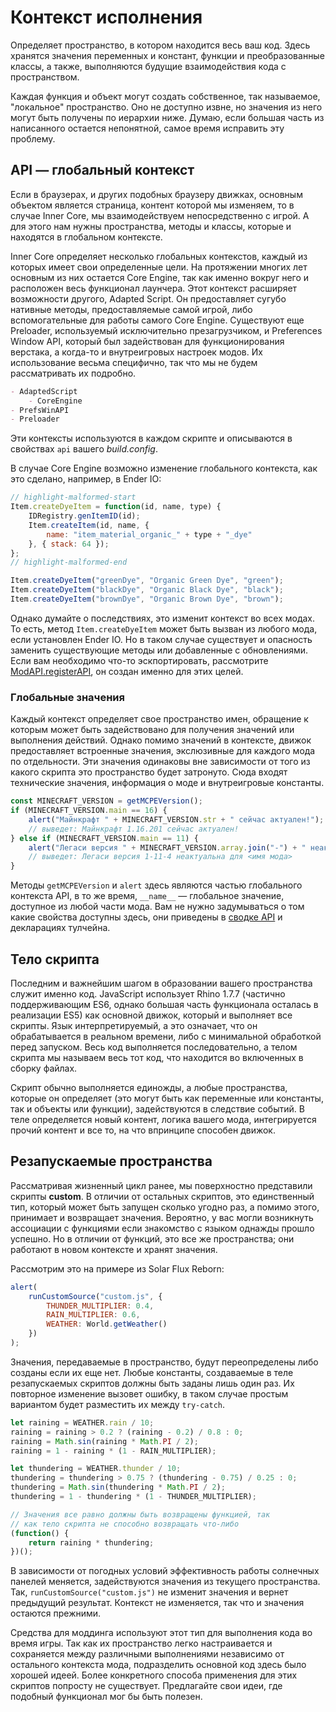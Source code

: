 # Контекст исполнения

Определяет пространство, в котором находится весь ваш код. Здесь хранятся значения переменных и констант, функции и преобразованные классы, а также, выполняются будущие взаимодействия кода с пространством.

Каждая функция и объект могут создать собственное, так называемое, "локальное" пространство. Оно не доступно извне, но значения из него могут быть получены по иерархии ниже. Думаю, если большая часть из написанного остается непонятной, самое время исправить эту проблему.

## API — глобальный контекст

Если в браузерах, и других подобных браузеру движках, основным объектом является страница, контент которой мы изменяем, то в случае Inner Core, мы взаимодействуем непосредственно с игрой. А для этого нам нужны пространства, методы и классы, которые и находятся в глобальном контексте.

Inner Core определяет несколько глобальных контекстов, каждый из которых имеет свои определенные цели. На протяжении многих лет основным из них остается Core Engine, так как именно вокруг него и расположен весь функционал лаунчера. Этот контекст расширяет возможности другого, Adapted Script. Он предоставляет сугубо нативные методы, предоставляемые самой игрой, либо вспомогательные для работы самого Core Engine. Существуют еще Preloader, используемый исключительно презагрузчиком, и Preferences Window API, который был задействован для функционирования верстака, а когда-то и внутреигровых настроек модов. Их использование весьма специфично, так что мы не будем рассматривать их подробно.

```md
- AdaptedScript
    - CoreEngine
- PrefsWinAPI
- Preloader
```

Эти контексты используются в каждом скрипте и описываются в свойствах `api` вашего *build.config*.

В случае Core Engine возможно изменение глобального контекста, как это сделано, например, в Ender IO:

```js title="dev/Base/Items/powder.js"
// highlight-malformed-start
Item.createDyeItem = function(id, name, type) {
    IDRegistry.genItemID(id);
    Item.createItem(id, name, {
        name: "item_material_organic_" + type + "_dye"
    }, { stack: 64 });
};
// highlight-malformed-end

Item.createDyeItem("greenDye", "Organic Green Dye", "green");
Item.createDyeItem("blackDye", "Organic Black Dye", "black");
Item.createDyeItem("brownDye", "Organic Brown Dye", "brown");
```

Однако думайте о последствиях, это изменит контекст во всех модах. То есть, метод `Item.createDyeItem` может быть вызван из любого мода, если установлен Ender IO. Но в таком случае существует и опасность заменить существующие методы или добавленные с обновлениями. Если вам необходимо что-то эскпортировать, рассмотрите [ModAPI.registerAPI](/api/modules/ModAPI.html#registerAPI), он создан именно для этих целей.

### Глобальные значения

Каждый контекст определяет свое пространство имен, обращение к которым может быть задействовано для получения значений или выполнения действий. Однако помимо значений в контексте, движок предоставляет встроенные значения, экслюзивные для каждого мода по отдельности. Эти значения одинаковы вне зависимости от того из какого скрипта это пространство будет затронуто. Сюда входят технические значения, информация о моде и внутреигровые константы.

```js
const MINECRAFT_VERSION = getMCPEVersion();
if (MINECRAFT_VERSION.main == 16) {
    alert("Майнкрафт " + MINECRAFT_VERSION.str + " сейчас актуален!");
    // выведет: Майнкрафт 1.16.201 сейчас актуален!
} else if (MINECRAFT_VERSION.main == 11) {
    alert("Легаси версия " + MINECRAFT_VERSION.array.join("-") + " неактуальна для " + __name__);
    // выведет: Легаси версия 1-11-4 неактуальна для <имя мода>
}
```

Методы `getMCPEVersion` и `alert` здесь являются частью глобального контекста API, в то же время, `__name__` — глобальное значение, доступное из любой части мода. Вам не нужно задумываться о том какие свойства доступны здесь, они приведены в [сводке API](/api) и декларациях тулчейна.

## Тело скрипта

Последним и важнейшим шагом в образовании вашего пространства служит именно код. JavaScript использует Rhino 1.7.7 (частично поддерживающим ES6, однако большая часть функционала осталась в реализации ES5) как основной движок, который и выполняет все скрипты. Язык интерпретируемый, а это означает, что он обрабатывается в реальном времени, либо с минимальной обработкой перед запуском. Весь код выполняется последовательно, а телом скрипта мы называем весь тот код, что находится во включенных в сборку файлах.

Скрипт обычно выполняется единожды, а любые пространства, которые он определяет (это могут быть как переменные или константы, так и объекты или функции), задействуются в следствие событий. В теле определяется новый контент, логика вашего мода, интегрируется прочий контент и все то, на что впринципе способен движок.

## Резапускаемые пространства

Рассматривая жизненный цикл ранее, мы поверхностно представили скрипты __custom__. В отличии от остальных скриптов, это единственный тип, который может быть запущен сколько угодно раз, а помимо этого, принимает и возвращает значения. Вероятно, у вас могли возникнуть ассоциации с функциями если знакомство с языком однажды прошло успешно. Но в отличии от функций, это все же пространства; они работают в новом контексте и хранят значения.

Рассмотрим это на примере из Solar Flux Reborn:

```js title="dev/tests.js"
alert(
    runCustomSource("custom.js", {
        THUNDER_MULTIPLIER: 0.4,
        RAIN_MULTIPLIER: 0.6,
        WEATHER: World.getWeather()
    })
);
```

Значения, передаваемые в пространство, будут переопределены либо созданы если их еще нет. Любые константы, создаваемые в теле резапускаемых скриптов должны быть заданы лишь один раз. Их повторное изменение вызовет ошибку, в таком случае простым вариантом будет разместить их между `try-catch`.

```js title="custom.js"
let raining = WEATHER.rain / 10;
raining = raining > 0.2 ? (raining - 0.2) / 0.8 : 0;
raining = Math.sin(raining * Math.PI / 2);
raining = 1 - raining * (1 - RAIN_MULTIPLIER);

let thundering = WEATHER.thunder / 10;
thundering = thundering > 0.75 ? (thundering - 0.75) / 0.25 : 0;
thundering = Math.sin(thundering * Math.PI / 2);
thundering = 1 - thundering * (1 - THUNDER_MULTIPLIER);

// Значения все равно должны быть возвращены функцией, так
// как тело скрипта не способно возвращать что-либо
(function() {
    return raining * thundering;
})();
```

В зависимости от погодных условий эффективность работы солнечных панелей меняется, задействуются значения из текущего пространства. Так, `runCustomSource("custom.js")` не изменит значения и вернет предыдущий результат. Контекст не изменяется, так что и значения остаются прежними.

Средства для моддинга используют этот тип для выполнения кода во время игры. Так как их пространство легко настраивается и сохраняется между различными выполнениями независимо от остального контекста мода, подразделить основной код здесь было хорошей идеей. Более конкретного способа применения для этих скриптов попросту не существует. Предлагайте свои идеи, где подобный функционал мог бы быть полезен.
